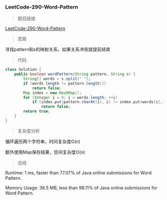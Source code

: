 ### LeetCode-290-Word-Pattern

> 题目链接

[LeetCode-290-Word-Pattern](https://leetcode.com/problems/word-pattern/)

> 思路

寻找pattern和s的映射关系，如果关系冲突就提前结束

> 代码

```java
class Solution {
    public boolean wordPattern(String pattern, String s) {
        String[] words = s.split(" ");
        if (words.length != pattern.length())
            return false;
        Map index = new HashMap();
        for (Integer i = 0; i < words.length; ++i)
            if (index.put(pattern.charAt(i), i) != index.put(words[i], i))
                return false;
        return true;
    }
}
```

> 复杂度分析

循环遍历两个字符串，时间复杂度O(n)

额外使用Map保存结果，空间复杂度O(n)

> 总结

Runtime: 1 ms, faster than 77.07% of Java online submissions for Word Pattern.

Memory Usage: 36.5 MB, less than 98.11% of Java online submissions for Word Pattern.
